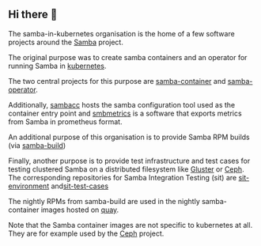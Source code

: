 ## Hi there 👋

The samba-in-kubernetes organisation is the home of a few software projects around the [Samba](https://samba.org) project.

The original purpose was to create samba containers and an operator for running Samba in  [kubernetes](https://kubernetes.io).

The two central projects for this purpose are [samba-container](https://github.com/samba-in-kubernetes/samba-container)
and [samba-operator](https://github.com/samba-in-kubernetes/samba-operator).

Additionally, [sambacc](https://github.com/samba-in-kubernetes/sambacc) hosts the samba configuration tool used as the container entry point
and [smbmetrics](https://github.com/samba-in-kubernetes/smbmetrics) is a software that exports metrics from Samba in prometheus format.

An additional purpose of this organisation is to provide Samba RPM builds (via [samba-build](https://github.com/samba-in-kubernetes/samba-build))


Finally, another purpose is to provide test infrastructure and test cases for testing clustered Samba on a distributed filesystem like
[Gluster](https://gluster.org) or [Ceph](https://ceph.io). The corresponding repositories for Samba Integration Testing (sit) are
[sit-environment](https://github.com/samba-in-kubernetes/sit-environment)
and[sit-test-cases](https://github.com/samba-in-kubernetes/sit-test-cases)

The nightly RPMs from samba-build are used in the nightly samba-container images hosted on [quay](https://quay.io).

Note that  the Samba container images are not specific to kubernetes at all.
They are for example used by the [Ceph](https://ceph.io) project.

